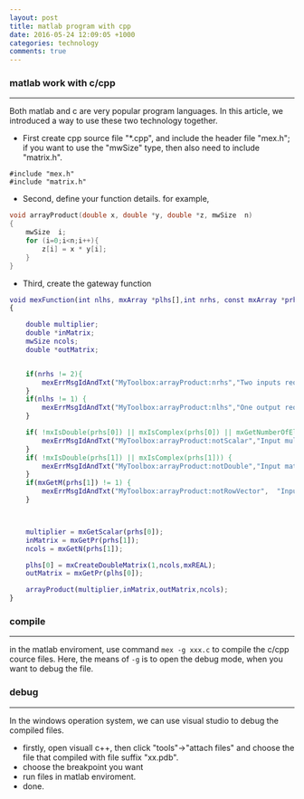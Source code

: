 ```yaml
---
layout: post
title: matlab program with cpp
date: 2016-05-24 12:09:05 +1000 
categories: technology
comments: true
---
```


### matlab work with c/cpp ###
------------------------------


Both matlab and c are very popular program languages. In this article, we introduced a way to use these two technology together. 

- First create cpp source file "*.cpp", and include the header file "mex.h"; if you want to use the "mwSize" type, then also need to include "matrix.h".

```
#include "mex.h"
#include "matrix.h"
```

- Second, define your function details. for example,

```cpp
void arrayProduct(double x, double *y, double *z, mwSize  n)
{
	mwSize  i;
   	for (i=0;i<n;i++){
    	z[i] = x * y[i];
    }
}
```
    
- Third, create the gateway function

```matlab
void mexFunction(int nlhs, mxArray *plhs[],int nrhs, const mxArray *prhs[])
{

	double multiplier;
	double *inMatrix;
	mwSize ncols;
	double *outMatrix;


	if(nrhs != 2){
		mexErrMsgIdAndTxt("MyToolbox:arrayProduct:nrhs","Two inputs required.");
	}
	if(nlhs != 1) {
		mexErrMsgIdAndTxt("MyToolbox:arrayProduct:nlhs","One output required.");
	}

	if( !mxIsDouble(prhs[0]) || mxIsComplex(prhs[0]) || mxGetNumberOfElements(prhs[0]) != 1 ) {
		mexErrMsgIdAndTxt("MyToolbox:arrayProduct:notScalar","Input multiplier must be a scalar.");
	}
	if( !mxIsDouble(prhs[1]) || mxIsComplex(prhs[1])) {
		mexErrMsgIdAndTxt("MyToolbox:arrayProduct:notDouble","Input matrix must be type double.");
	}
	if(mxGetM(prhs[1]) != 1) {
		mexErrMsgIdAndTxt("MyToolbox:arrayProduct:notRowVector",  "Input must be a row vector.");
	}



	multiplier = mxGetScalar(prhs[0]);
	inMatrix = mxGetPr(prhs[1]);
	ncols = mxGetN(prhs[1]);

	plhs[0] = mxCreateDoubleMatrix(1,ncols,mxREAL);
	outMatrix = mxGetPr(plhs[0]);

	arrayProduct(multiplier,inMatrix,outMatrix,ncols);
}
```


### compile ###
---------------

in the matlab enviroment, use command `mex -g xxx.c` to compile the c/cpp cource files. Here, the means of `-g` is to open the debug mode, when you want to debug the file.


### debug ###
-------------

In the windows operation system, we can use visual studio to debug the compiled files.
- firstly, open visuall c++, then click "tools"->"attach files" and choose the file that compiled with file suffix "xx.pdb".
- choose the breakpoint you want
- run files in matlab enviroment.
- done.